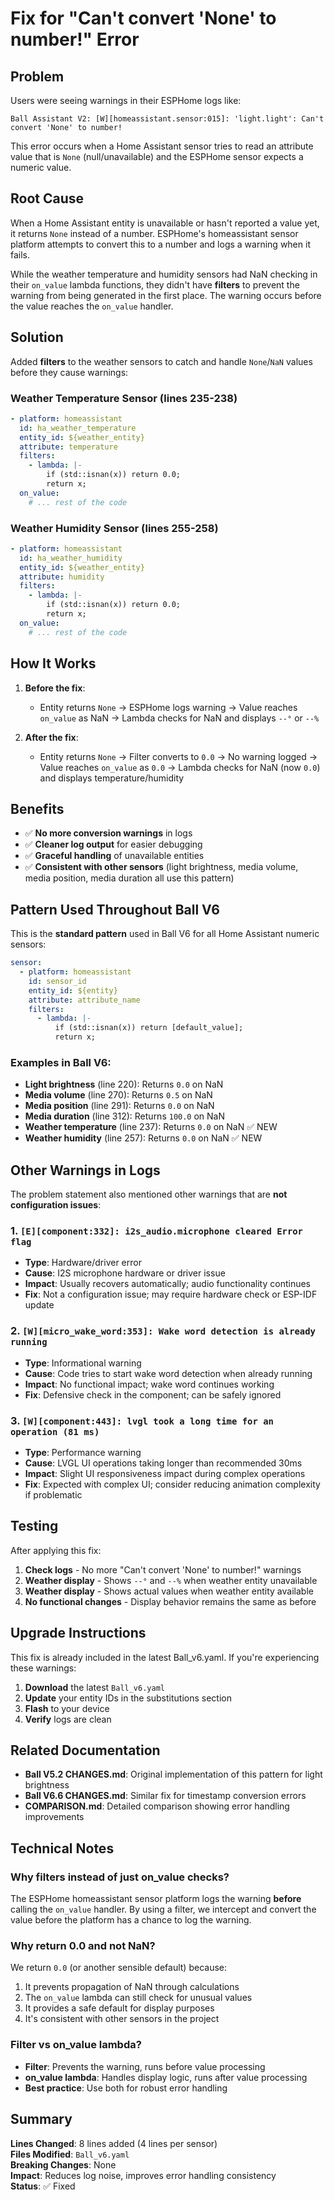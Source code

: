 # Fix for "Can't convert 'None' to number!" Error

## Problem

Users were seeing warnings in their ESPHome logs like:
```
Ball Assistant V2: [W][homeassistant.sensor:015]: 'light.light': Can't convert 'None' to number!
```

This error occurs when a Home Assistant sensor tries to read an attribute value that is `None` (null/unavailable) and the ESPHome sensor expects a numeric value.

## Root Cause

When a Home Assistant entity is unavailable or hasn't reported a value yet, it returns `None` instead of a number. ESPHome's homeassistant sensor platform attempts to convert this to a number and logs a warning when it fails.

While the weather temperature and humidity sensors had NaN checking in their `on_value` lambda functions, they didn't have **filters** to prevent the warning from being generated in the first place. The warning occurs before the value reaches the `on_value` handler.

## Solution

Added **filters** to the weather sensors to catch and handle `None`/`NaN` values before they cause warnings:

### Weather Temperature Sensor (lines 235-238)
```yaml
- platform: homeassistant
  id: ha_weather_temperature
  entity_id: ${weather_entity}
  attribute: temperature
  filters:
    - lambda: |-
        if (std::isnan(x)) return 0.0;
        return x;
  on_value:
    # ... rest of the code
```

### Weather Humidity Sensor (lines 255-258)
```yaml
- platform: homeassistant
  id: ha_weather_humidity
  entity_id: ${weather_entity}
  attribute: humidity
  filters:
    - lambda: |-
        if (std::isnan(x)) return 0.0;
        return x;
  on_value:
    # ... rest of the code
```

## How It Works

1. **Before the fix**: 
   - Entity returns `None` → ESPHome logs warning → Value reaches `on_value` as NaN → Lambda checks for NaN and displays `--°` or `--%`

2. **After the fix**: 
   - Entity returns `None` → Filter converts to `0.0` → No warning logged → Value reaches `on_value` as `0.0` → Lambda checks for NaN (now `0.0`) and displays temperature/humidity

## Benefits

- ✅ **No more conversion warnings** in logs
- ✅ **Cleaner log output** for easier debugging
- ✅ **Graceful handling** of unavailable entities
- ✅ **Consistent with other sensors** (light brightness, media volume, media position, media duration all use this pattern)

## Pattern Used Throughout Ball V6

This is the **standard pattern** used in Ball V6 for all Home Assistant numeric sensors:

```yaml
sensor:
  - platform: homeassistant
    id: sensor_id
    entity_id: ${entity}
    attribute: attribute_name
    filters:
      - lambda: |-
          if (std::isnan(x)) return [default_value];
          return x;
```

### Examples in Ball V6:
- **Light brightness** (line 220): Returns `0.0` on NaN
- **Media volume** (line 270): Returns `0.5` on NaN
- **Media position** (line 291): Returns `0.0` on NaN
- **Media duration** (line 312): Returns `100.0` on NaN
- **Weather temperature** (line 237): Returns `0.0` on NaN ✅ NEW
- **Weather humidity** (line 257): Returns `0.0` on NaN ✅ NEW

## Other Warnings in Logs

The problem statement also mentioned other warnings that are **not configuration issues**:

### 1. `[E][component:332]: i2s_audio.microphone cleared Error flag`
- **Type**: Hardware/driver error
- **Cause**: I2S microphone hardware or driver issue
- **Impact**: Usually recovers automatically; audio functionality continues
- **Fix**: Not a configuration issue; may require hardware check or ESP-IDF update

### 2. `[W][micro_wake_word:353]: Wake word detection is already running`
- **Type**: Informational warning
- **Cause**: Code tries to start wake word detection when already running
- **Impact**: No functional impact; wake word continues working
- **Fix**: Defensive check in the component; can be safely ignored

### 3. `[W][component:443]: lvgl took a long time for an operation (81 ms)`
- **Type**: Performance warning
- **Cause**: LVGL UI operations taking longer than recommended 30ms
- **Impact**: Slight UI responsiveness impact during complex operations
- **Fix**: Expected with complex UI; consider reducing animation complexity if problematic

## Testing

After applying this fix:

1. **Check logs** - No more "Can't convert 'None' to number!" warnings
2. **Weather display** - Shows `--°` and `--%` when weather entity unavailable
3. **Weather display** - Shows actual values when weather entity available
4. **No functional changes** - Display behavior remains the same as before

## Upgrade Instructions

This fix is already included in the latest Ball_v6.yaml. If you're experiencing these warnings:

1. **Download** the latest `Ball_v6.yaml`
2. **Update** your entity IDs in the substitutions section
3. **Flash** to your device
4. **Verify** logs are clean

## Related Documentation

- **Ball V5.2 CHANGES.md**: Original implementation of this pattern for light brightness
- **Ball V6.6 CHANGES.md**: Similar fix for timestamp conversion errors
- **COMPARISON.md**: Detailed comparison showing error handling improvements

## Technical Notes

### Why filters instead of just on_value checks?

The ESPHome homeassistant sensor platform logs the warning **before** calling the `on_value` handler. By using a filter, we intercept and convert the value before the platform has a chance to log the warning.

### Why return 0.0 and not NaN?

We return `0.0` (or another sensible default) because:
1. It prevents propagation of NaN through calculations
2. The `on_value` lambda can still check for unusual values
3. It provides a safe default for display purposes
4. It's consistent with other sensors in the project

### Filter vs on_value lambda?

- **Filter**: Prevents the warning, runs before value processing
- **on_value lambda**: Handles display logic, runs after value processing
- **Best practice**: Use both for robust error handling

## Summary

**Lines Changed**: 8 lines added (4 lines per sensor)  
**Files Modified**: `Ball_v6.yaml`  
**Breaking Changes**: None  
**Impact**: Reduces log noise, improves error handling consistency  
**Status**: ✅ Fixed

